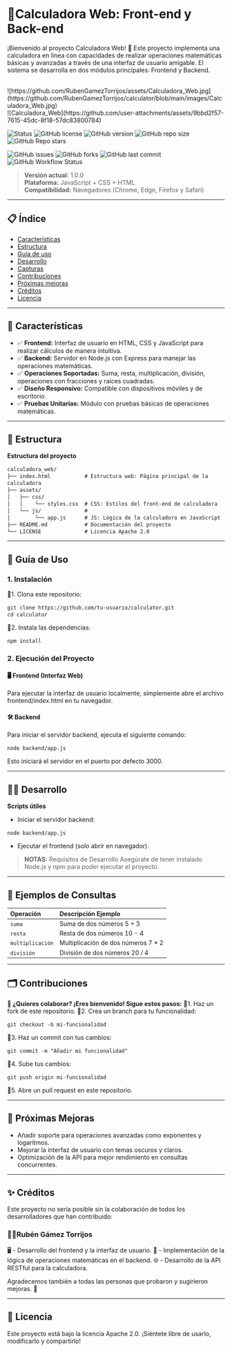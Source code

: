 # 🔢**Calculadora Web: Front-end y Back-end**
¡Bienvenido al proyecto Calculadora Web! 🎯 Este proyecto implementa una calculadora en línea con capacidades de realizar operaciones matemáticas básicas y avanzadas a través de una interfaz de usuario amigable. El sistema se desarrolla en dos módulos principales: Frontend y Backend.

<br>
![https://github.com/RubenGamezTorrijos/assets/Calculadora_Web.jpg](https://github.com/RubenGamezTorrijos/calculator/blob/main/images/Calculadora_Web.jpg)
<br>
![Calculadora_Web](https://github.com/user-attachments/assets/9bbd2f57-7615-45dc-8f18-57dc83800784)


![Status](https://img.shields.io/badge/Estado-Producción-green?style=flat-square)
![GitHub license](https://img.shields.io/github/license/RubenGamezTorrijos/calculator?style=flat-square)
![GitHub version](https://img.shields.io/github/v/tag/RubenGamezTorrijos/calculator?label=versión&style=flat-square)
![GitHub repo size](https://img.shields.io/github/repo-size/RubenGamezTorrijos/calculator?style=flat-square)
![GitHub Repo stars](https://img.shields.io/github/stars/RubenGamezTorrijos/calculator?style=social)

![GitHub issues](https://img.shields.io/github/issues/RubenGamezTorrijos/calculator?style=flat-square)
![GitHub forks](https://img.shields.io/github/forks/RubenGamezTorrijos/calculator?style=flat-square)
![GitHub last commit](https://img.shields.io/github/last-commit/RubenGamezTorrijos/calculator?style=flat-square)
![GitHub Workflow Status](https://img.shields.io/github/actions/workflow/status/RubenGamezTorrijos/calculator/main.yml?style=flat-square)

> **Versión actual:** 1.0.0  
> **Plataforma:** JavaScript + CSS + HTML  
> **Compatibilidad:** Navegadores (Chrome, Edge, Firefox y Safari)

---

## 📋 Índice
- [Características](#-características)
- [Estructura](#-estructura)
- [Guía de uso](#-guía-de-uso)
- [Desarrollo](#-desarrollo)
- [Capturas](#-capturas)
- [Contribuciones](#-contribuciones)
- [Próximas mejoras](#-próximas-mejoras)
- [Créditos](#-créditos)
- [Licencia](#-licencia)

---

## 🌟 Características
* ✅ **Frontend:** Interfaz de usuario en HTML, CSS y JavaScript para realizar cálculos de manera intuitiva.
* ✅ **Backend:** Servidor en Node.js con Express para manejar las operaciones matemáticas.
* ✅ **Operaciones Soportadas:** Suma, resta, multiplicación, división, operaciones con fracciones y raíces cuadradas.
* ✅ **Diseño Responsivo:** Compatible con dispositivos móviles y de escritorio.
* ✅ **Pruebas Unitarias:** Módulo con pruebas básicas de operaciones matemáticas.

---

## 📂 Estructura

**Estructura del proyecto**
```
calculadora_web/
├── index.html           # Estructura web: Página principal de la calculadora
├── assets/
│   ├── css/
│   │    └── styles.css  # CSS: Estilos del front-end de calculadora
│   └── js/              #
│        └── app.js      # JS: Lógica de la calculadora en JavaScript
├── README.md            # Documentación del proyecto
└── LICENSE              # Licencia Apache 2.0

```

---

## 🚀 **Guía de Uso**
### 1. Instalación
🔹1. Clona este repositorio:
```
git clone https://github.com/tu-usuario/calculator.git
cd calculator
```

🔹2. Instala las dependencias:

```
npm install
```

### 2. Ejecución del Proyecto

#### 🖥️ Frontend (Interfaz Web)
Para ejecutar la interfaz de usuario localmente, simplemente abre el archivo frontend/index.html en tu navegador.

#### 🛠️ Backend
Para iniciar el servidor backend, ejecuta el siguiente comando:
```
node backend/app.js
```
Esto iniciará el servidor en el puerto por defecto 3000.

---

## 🧑‍💻 Desarrollo
**Scripts útiles**

- Iniciar el servidor backend:
```
node backend/app.js
```
- Ejecutar el frontend (solo abrir en navegador).

> **NOTAS:** Requisitos de Desarrollo Asegúrate de tener instalado Node.js y npm para poder ejecutar el proyecto.

---

## 🧮 Ejemplos de Consultas
|Operación	| Descripción	Ejemplo |
|:----------|:-------------------|
| ``suma``  |  Suma de dos números	5 + 3 |
| ``resta``	|  Resta de dos números	10 - 4 |
| ``multiplicación`` |	Multiplicación de dos números	7 * 2 |
| ``división`` |	División de dos números	20 / 4 |

---

## 🗂️ Contribuciones
**🤝 ¿Quieres colaborar? ¡Eres bienvenido! Sigue estos pasos:**
🔹1. Haz un fork de este repositorio.
🔹2. Crea un branch para tu funcionalidad:
```
git checkout -b mi-funcionalidad
```
🔹3. Haz un commit con tus cambios:
```
git commit -m "Añadir mi funcionalidad"
```
🔹4. Sube tus cambios:
```
git push origin mi-funcionalidad
```
🔹5. Abre un pull request en este repositorio.

---

## 🔮 Próximas Mejoras
- Añadir soporte para operaciones avanzadas como exponentes y logaritmos.
- Mejorar la interfaz de usuario con temas oscuros y claros.
- Optimización de la API para mejor rendimiento en consultas concurrentes.

---

## ✨ Créditos
Este proyecto no sería posible sin la colaboración de todos los desarrolladores que han contribuido:

### 🧑‍💻Rubén Gámez Torrijos
🖥️ - Desarrollo del frontend y la interfaz de usuario.
🔢 - Implementación de la lógica de operaciones matemáticas en el backend.
🌐 - Desarrollo de la API RESTful para la calculadora.

Agradecemos también a todas las personas que probaron y sugirieron mejoras. 🙌

---

## 📝 Licencia
Este proyecto está bajo la licencia Apache 2.0. ¡Siéntete libre de usarlo, modificarlo y compartirlo!


